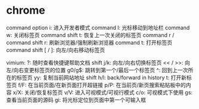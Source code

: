 # chrome

command option i: 进入开发者模式
command l: 光标移动到地址栏
command w: 关闭标签页
command shift t: 恢复上一次关闭的标签页
command r / command shift r: 刷新浏览器/强制刷新浏览器
command t: 打开标签页
command shift [ / ]: 向左/向右移动标签页

vimium:
    ?: 随时查看快捷键帮助文档
    shift j/k: 向左/向右切换标签页
    << / >>: 向左/向右变更标签页的位置
    g0/g$: 跳转到第一个/最后一个标签页
    ^: 回到上一次所在的标签页
    yy: 复制当前网站地址
    shift h/l:  back/forward in history
    t: 打开新标签页
    f/F: 在当前页面/在新页面打开超链接
    p/P: 在当前页/新页搜索粘贴板中的内容
    x/X: 关闭/恢复标签页
    v/V: 进入可视模式/可视行模式
    c/o: 可视模式下使用
    gs: 查看当前页面的源码
    gi: 将光标定位到页面中第一个可输入框

